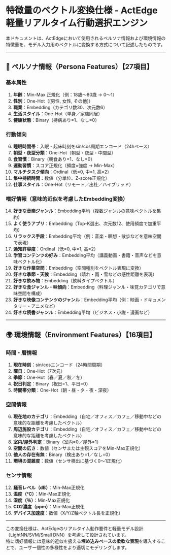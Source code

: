 # 特徴量のベクトル変換仕様 - ActEdge 軽量リアルタイム行動選択エンジン

本ドキュメントは、ActEdgeにおいて使用されるペルソナ情報および環境情報の特徴量を、モデル入力用のベクトルに変換する方式について記述したものです。

---

## 🧠 ペルソナ情報（Persona Features）【27項目】

### 基本属性

1. **年齢**：Min-Max 正規化（例：18歳〜80歳 → 0〜1）
2. **性別**：One-Hot（\[男性, 女性, その他]）
3. **職業**：Embedding（カテゴリ数30、次元数6）
4. **生活スタイル**：One-Hot（単身／家族同居）
5. **健康状態**：Binary（持病あり=1、なし=0）

### 行動傾向

6. **睡眠時間帯**：入眠・起床時刻をsin/cos周期エンコード（24hベース）
7. **朝型・夜型分類**：One-Hot（朝型・夜型・中間型）
8. **食習慣**：Binary（朝食あり=1、なし=0）
9. **運動習慣**：スコア正規化（頻度×強度 → Min-Max）
10. **マルチタスク傾向**：Ordinal（低=0, 中=1, 高=2）
11. **集中持続時間**：数値（分単位、Z-score正規化）
12. **仕事スタイル**：One-Hot（リモート／出社／ハイブリッド）

### 嗜好情報（意味的近似を考慮したEmbedding変換）

14. **好きな音楽ジャンル**：Embedding平均（複数ジャンルの意味ベクトルを集約）
15. **よく使うアプリ**：Embedding（Top-K選出、次元数12、使用頻度で加重平均）
16. **リラックス手段**：Embedding平均（例：音楽・瞑想・散歩などを意味空間で表現）
17. **通知許容度**：Ordinal（低=0, 中=1, 高=2）
18. **学習コンテンツの好み**：Embedding平均（講義動画・書籍・音声などを意味ベクトル化）
19. **好きな作業空間**：Embedding（空間種別をベクトル表現に変換）
20. **好きな季節・天候**：Embedding（晴れ・雨・雪などの感性距離を表現）
21. **好きな飲み物**：Embedding（飲料タイプベクトル）
22. **好きな食ジャンル・味傾向**：Embedding（料理ジャンル・味覚カテゴリで意味空間を構成）
23. **好きな映像コンテンツのジャンル**：Embedding平均（例：映画・ドキュメンタリー・アニメなど）
24. **好きな読書ジャンル**：Embedding平均（ビジネス・小説・漫画など）

---

## 🌍 環境情報（Environment Features）【16項目】

### 時間・暦情報

1. **現在時刻**：sin/cosエンコード（24時間周期）
2. **曜日**：One-Hot（7次元）
3. **季節**：One-Hot（春／夏／秋／冬）
4. **祝日判定**：Binary（祝日=1、平日=0）
5. **時間帯分類**：One-Hot（朝・昼・夕・夜・深夜）

### 空間情報

6. **現在地のカテゴリ**：Embedding（自宅／オフィス／カフェ／移動中などの意味的な距離を考慮したベクトル）
7. **周辺施設カテゴリ**：Embedding（自宅／オフィス／カフェ／移動中などの意味的な距離を考慮したベクトル）
8. **室内/屋外判定**：Binary（室内=0／屋外=1）
9. **空間の広さ**：数値（センサまたは主観スコアをMin-Max正規化）
10. **他人の存在有無**：Binary（検出あり=1／なし=0）
11. **環境の混雑度**：数値（センサ検出に基づく0〜1正規化）

### センサ情報

12. **騒音レベル（dB）**：Min-Max正規化
13. **温度（℃）**：Min-Max正規化
14. **湿度（％）**：Min-Max正規化
15. **CO2濃度（ppm）**：Min-Max正規化
16. **デバイス加速度**：数値（X/Y/Z軸ベクトル長を正規化）

---

この変換仕様は、ActEdgeのリアルタイム動作要件と軽量モデル設計（LightNN/SVM/Small DNN）を考慮して設計されています。  
特に嗜好情報には意味的近似を扱える**埋め込みベースの柔軟な表現**を導入することで、ユーザー個性の多様性をより適切にモデリングします。
